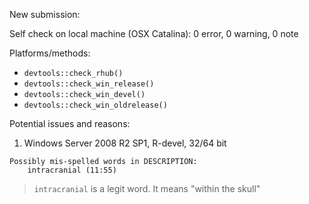 New submission:

Self check on local machine (OSX Catalina): 0 error, 0 warning, 0 note

Platforms/methods:
* `devtools::check_rhub()`
* `devtools::check_win_release()`
* `devtools::check_win_devel()`
* `devtools::check_win_oldrelease()`

Potential issues and reasons:

1. Windows Server 2008 R2 SP1, R-devel, 32/64 bit
```
Possibly mis-spelled words in DESCRIPTION:
    intracranial (11:55)
```

> `intracranial` is a legit word. It means "within the skull"
